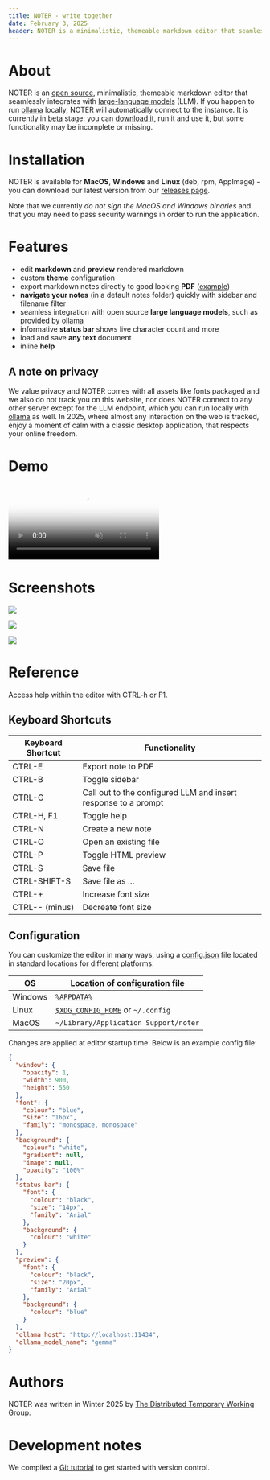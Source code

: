 ```yaml
---
title: NOTER - write together
date: February 3, 2025
header: NOTER is a minimalistic, themeable markdown editor that seamlessly integrates with large-language models, while respecting your privacy.
---
```


# About

NOTER is an [open source](https://github.com/supernoter/noter), minimalistic,
themeable markdown editor that seamlessly integrates with [large-language models](https://en.wikipedia.org/wiki/Large_language_model) (LLM).
If you happen to run [ollama](https://ollama.com/) locally, NOTER will
automatically connect to the instance. It is currently in
[beta](https://en.wikipedia.org/wiki/Software_release_life_cycle#Beta) stage:
you can [download it](https://github.com/supernoter/noter/releases/latest), run it and use it, but some functionality may be
incomplete or missing.

# Installation

NOTER is available for **MacOS**, **Windows** and **Linux** (deb, rpm, AppImage) - you can
download our latest version from our [releases
page](https://github.com/supernoter/noter/releases/latest).

Note that we currently *do not sign the MacOS and Windows binaries* and that you
may need to pass security warnings in order to run the application.

# Features

* edit **markdown** and **preview** rendered markdown
* custom **theme** configuration
* export markdown notes directly to good looking **PDF** ([example](https://supernoter.xyz/export.pdf))
* **navigate your notes** (in a default notes folder) quickly with sidebar and filename filter
* seamless integration with open source **large language models**, such as provided by [ollama](https://ollama.com)
* informative **status bar** shows live character count and more
* load and save **any text** document
* inline **help**

## A note on privacy

We value privacy and NOTER comes with all assets like fonts packaged and we
also do not track you on this website, nor does NOTER connect to any other
server except for the LLM endpoint, which you can run locally with
[ollama](https://ollama.com) as well. In 2025, where almost any interaction on
the web is tracked, enjoy a moment of calm with a classic desktop application,
that respects your online freedom.

# Demo

<div class="video-container">
  <video loop muted autoplay playsinline preload="auto" poster="/static/intro-beta.jpg" id="intro">
    <source src="/static/intro-beta.webm" type="video/webm" />
    <source src="/static/intro-beta.mp4" type="video/mp4" />
    <source src="/static/intro-beta.gif" type="image/gif" />
  </video>
</div>

# Screenshots

![](static/screenshot-2025-03-03-024643-theme-iss.png)

![](static/screenshot-2025-03-03-010337-noter-statusbar.png)

![](static/screenshot-2025-02-26-104633-sidebar.png)

# Reference

Access help within the editor with CTRL-h or F1.

## Keyboard Shortcuts

| Keyboard Shortcut | Functionality                                                   |
|-------------------|-----------------------------------------------------------------|
| CTRL-E            | Export note to PDF                                              |
| CTRL-B            | Toggle sidebar                                                  |
| CTRL-G            | Call out to the configured LLM and insert response to a prompt  |
| CTRL-H, F1        | Toggle help                                                     |
| CTRL-N            | Create a new note                                               |
| CTRL-O            | Open an existing file                                           |
| CTRL-P            | Toggle HTML preview                                             |
| CTRL-S            | Save file                                                       |
| CTRL-SHIFT-S      | Save file as ...                                                |
| CTRL-+            | Increase font size                                              |
| CTRL-- (minus)    | Decreate font size                                              |

## Configuration

You can customize the editor in many ways, using a
[config.json](https://supernoter.xyz/config.json) file located in standard
locations for different platforms:

| OS      | Location of configuration file        |
|---------|---------------------------------------|
| Windows | [`%APPDATA%`](https://superuser.com/questions/632891/what-is-appdata)                          |
| Linux   | [`$XDG_CONFIG_HOME`](https://wiki.archlinux.org/title/XDG_Base_Directory) or `~/.config`     |
| MacOS   | `~/Library/Application Support/noter` |

Changes are applied at editor startup time. Below is an example config file:

```json
{
  "window": {
    "opacity": 1,
    "width": 900,
    "height": 550
  },
  "font": {
    "colour": "blue",
    "size": "16px",
    "family": "monospace, monospace"
  },
  "background": {
    "colour": "white",
    "gradient": null,
    "image": null,
    "opacity": "100%"
  },
  "status-bar": {
    "font": {
      "colour": "black",
      "size": "14px",
      "family": "Arial"
    },
    "background": {
      "colour": "white"
    }
  },
  "preview": {
    "font": {
      "colour": "black",
      "size": "20px",
      "family": "Arial"
    },
    "background": {
      "colour": "blue"
    }
  },
  "ollama_host": "http://localhost:11434",
  "ollama_model_name": "gemma"
}
```

# Authors

NOTER was written in Winter 2025 by [The Distributed Temporary Working
Group](https://github.com/supernoter).

# Development notes

We compiled a [Git tutorial](git-tutorial.html) to get started with version control.
